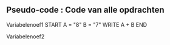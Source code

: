 ## Pseudo-code : Code van alle opdrachten
Variabelenoef1
START
   A = "8"
    B = "7"
    WRITE A + B
END

Variabelenoef2
